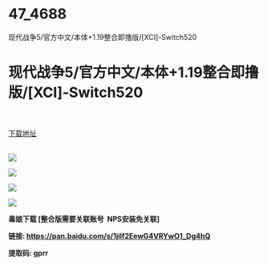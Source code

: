 # 47_4688
现代战争5/官方中文/本体+1.19整合即撸版/[XCI]-Switch520
# 现代战争5/官方中文/本体+1.19整合即撸版/[XCI]-Switch520
 <br/></br>
[下载地址](https://www.switch520.cc/article/4688 "下载地址")
<br/></br>

<p><span><strong><img src="https://www.switch520.cc/muke_img/upload_art_editor_20201024-1_dd8a0326e3bddf064b137708d26957e4.jpg"></strong></span></p>
<p><span><strong><img src="https://www.switch520.cc/muke_img/upload_art_editor_20201024-1_18b0581b7bcd7db920dec305022e2ede.jpg"></strong></span></p>
<p><span><strong><img src="https://www.switch520.cc/muke_img/upload_art_editor_20201024-1_59619b36b3b33a5a313419be1a147d0e.jpg"></strong></span></p>
<p><span><strong><img src="https://www.switch520.cc/muke_img/upload_art_editor_20201024-1_bb533f2396fb2ab158ba27aa9ac5300e.jpg"></strong></span></p>
<p></p>
<p></p>
<p><span><strong>毒娘下载 [整合版需要关联账号&nbsp; NPS安装免关联]</strong></span></p>
<p><span><strong>链接: </strong></span><a href="https://pan.baidu.com/s/1jilf2EewG4VRYwO1_Dg4hQ" style="text-decoration: underline"><span><strong>https://pan.baidu.com/s/1jilf2EewG4VRYwO1_Dg4hQ</strong></span></a></p>
<p><span><strong> 提取码: gprr</strong></span></p>
